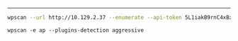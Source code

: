 ___

```bash
wpscan --url http://10.129.2.37 --enumerate --api-token 5L1iakB9rnC4xBx5MHL1Tt42iwkbdFJsWDs3pd0ZjUY
```



```
wpscan -e ap --plugins-detection aggressive
```